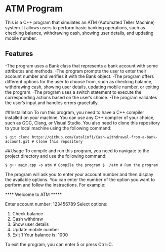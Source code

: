 # ATM Program
This is a C++ program that simulates an ATM (Automated Teller Machine) system. It allows users to perform basic banking operations, such as checking balance, withdrawing cash, showing user details, and updating mobile number.

## Features
-The program uses a Bank class that represents a bank account with some attributes and methods.
-The program prompts the user to enter their account number and verifies it with the Bank object.
-The program offers different options for the user to choose from, such as checking balance, withdrawing cash, showing user details, updating mobile number, or exiting the program.
-The program uses a switch statement to execute the corresponding actions based on the user’s choice.
-The program validates the user’s input and handles errors gracefully.

##Installation
To run this program, you need to have a C++ compiler installed on your machine. You can use any C++ compiler of your choice, such as GCC, Clang, or Visual Studio. You also need to clone this repository to your local machine using the following command:

`$ git clone https://github.com/Catalinf1/Cash-withdrawal-from-a-bank-account.git # Clone this repository`

##Usage
To compile and run this program, you need to navigate to the project directory and use the following command:

`$ g++ main.cpp -o atm # Compile the program
$ ./atm # Run the program`

The program will ask you to enter your account number and then display the available options. You can enter the number of the option you want to perform and follow the instructions. For example:

**** Welcome to ATM *****

Enter account number: 123456789
Select options:
1. Check balance
2. Cash withdraw
3. Show user details
4. Update mobile number
5. Exit
1
Your balance is: 1000


To exit the program, you can enter 5 or press Ctrl+C.
